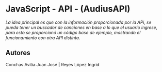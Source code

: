 # JavaScript - API - (AudiusAPI)

_La idea principal es que con la información proporcionada por la API, se pueda tener un buscador de canciones en base a lo que el usuario ingrese, para esto se proporcionó un código base de ejemplo, mostrando el funcionamiento con otra API distinta._

## Autores
Conchas Avitia Juan José   |   Reyes López Ingrid
